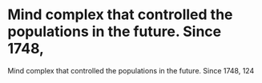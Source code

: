 # Mind complex that controlled the populations in the future. Since 1748,

Mind complex that controlled the populations in the future. Since 1748,
124